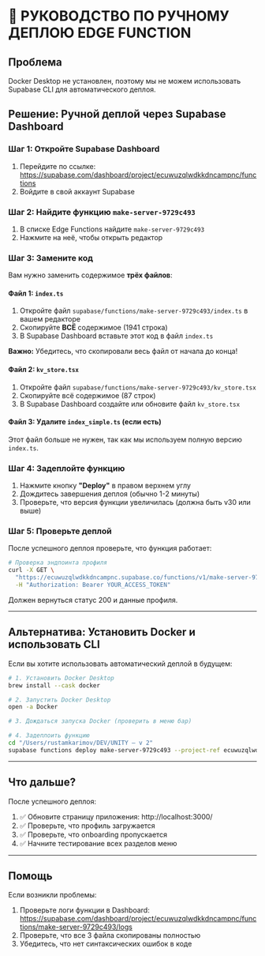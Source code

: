 # 🚀 РУКОВОДСТВО ПО РУЧНОМУ ДЕПЛОЮ EDGE FUNCTION

## Проблема
Docker Desktop не установлен, поэтому мы не можем использовать Supabase CLI для автоматического деплоя.

## Решение: Ручной деплой через Supabase Dashboard

### Шаг 1: Откройте Supabase Dashboard

1. Перейдите по ссылке: https://supabase.com/dashboard/project/ecuwuzqlwdkkdncampnc/functions
2. Войдите в свой аккаунт Supabase

### Шаг 2: Найдите функцию `make-server-9729c493`

1. В списке Edge Functions найдите `make-server-9729c493`
2. Нажмите на неё, чтобы открыть редактор

### Шаг 3: Замените код

Вам нужно заменить содержимое **трёх файлов**:

#### Файл 1: `index.ts`

1. Откройте файл `supabase/functions/make-server-9729c493/index.ts` в вашем редакторе
2. Скопируйте **ВСЁ** содержимое (1941 строка)
3. В Supabase Dashboard вставьте этот код в файл `index.ts`

**Важно:** Убедитесь, что скопировали весь файл от начала до конца!

#### Файл 2: `kv_store.tsx`

1. Откройте файл `supabase/functions/make-server-9729c493/kv_store.tsx`
2. Скопируйте всё содержимое (87 строк)
3. В Supabase Dashboard создайте или обновите файл `kv_store.tsx`

#### Файл 3: Удалите `index_simple.ts` (если есть)

Этот файл больше не нужен, так как мы используем полную версию `index.ts`.

### Шаг 4: Задеплойте функцию

1. Нажмите кнопку **"Deploy"** в правом верхнем углу
2. Дождитесь завершения деплоя (обычно 1-2 минуты)
3. Проверьте, что версия функции увеличилась (должна быть v30 или выше)

### Шаг 5: Проверьте деплой

После успешного деплоя проверьте, что функция работает:

```bash
# Проверка эндпоинта профиля
curl -X GET \
  "https://ecuwuzqlwdkkdncampnc.supabase.co/functions/v1/make-server-9729c493/profiles/726a9369-8c28-4134-b03f-3c29ad1235f4" \
  -H "Authorization: Bearer YOUR_ACCESS_TOKEN"
```

Должен вернуться статус 200 и данные профиля.

---

## Альтернатива: Установить Docker и использовать CLI

Если вы хотите использовать автоматический деплой в будущем:

```bash
# 1. Установить Docker Desktop
brew install --cask docker

# 2. Запустить Docker Desktop
open -a Docker

# 3. Дождаться запуска Docker (проверить в меню бар)

# 4. Задеплоить функцию
cd "/Users/rustamkarimov/DEV/UNITY — v 2"
supabase functions deploy make-server-9729c493 --project-ref ecuwuzqlwdkkdncampnc
```

---

## Что дальше?

После успешного деплоя:

1. ✅ Обновите страницу приложения: http://localhost:3000/
2. ✅ Проверьте, что профиль загружается
3. ✅ Проверьте, что onboarding пропускается
4. ✅ Начните тестирование всех разделов меню

---

## Помощь

Если возникли проблемы:

1. Проверьте логи функции в Dashboard: https://supabase.com/dashboard/project/ecuwuzqlwdkkdncampnc/functions/make-server-9729c493/logs
2. Проверьте, что все 3 файла скопированы полностью
3. Убедитесь, что нет синтаксических ошибок в коде

